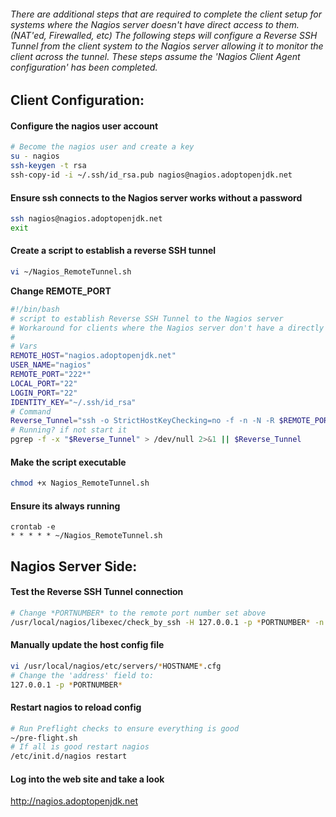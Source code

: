 ###### There are additional steps that are required to complete the client setup for systems where the Nagios server doesn't have direct access to them. (NAT'ed, Firewalled, etc) The following steps will configure a Reverse SSH Tunnel from the client system to the Nagios server allowing it to monitor the client across the tunnel. These steps assume the 'Nagios Client Agent configuration' has been completed.

## Client Configuration: 
#### Configure the nagios user account
``` bash
# Become the nagios user and create a key
su - nagios
ssh-keygen -t rsa
ssh-copy-id -i ~/.ssh/id_rsa.pub nagios@nagios.adoptopenjdk.net
```
#### Ensure ssh connects to the Nagios server works without a password
``` bash
ssh nagios@nagios.adoptopenjdk.net
exit
```
#### Create a script to establish a reverse SSH tunnel
``` bash
vi ~/Nagios_RemoteTunnel.sh
```
**Change REMOTE_PORT**
``` bash
#!/bin/bash
# script to establish Reverse SSH Tunnel to the Nagios server
# Workaround for clients where the Nagios server don't have a directly connect (NAT, Firewalled, etc) 
#
# Vars
REMOTE_HOST="nagios.adoptopenjdk.net"
USER_NAME="nagios"
REMOTE_PORT="222*"
LOCAL_PORT="22"
LOGIN_PORT="22"
IDENTITY_KEY="~/.ssh/id_rsa"
# Command
Reverse_Tunnel="ssh -o StrictHostKeyChecking=no -f -n -N -R $REMOTE_PORT:127.0.0.1:$LOCAL_PORT $USER_NAME@$REMOTE_HOST -p $LOGIN_PORT -i $IDENTITY_KEY"
# Running? if not start it
pgrep -f -x "$Reverse_Tunnel" > /dev/null 2>&1 || $Reverse_Tunnel
```
####  Make the script executable
``` bash
chmod +x Nagios_RemoteTunnel.sh
```
####  Ensure its always running
```
crontab -e
* * * * * ~/Nagios_RemoteTunnel.sh
```


## Nagios Server Side:
#### Test the Reverse SSH Tunnel connection
``` bash
# Change *PORTNUMBER* to the remote port number set above
/usr/local/nagios/libexec/check_by_ssh -H 127.0.0.1 -p *PORTNUMBER* -n lh -s c1:c2:c3 -C uptime -C uptime -C uptime
```
#### Manually update the host config file
``` bash
vi /usr/local/nagios/etc/servers/*HOSTNAME*.cfg
# Change the 'address' field to:
127.0.0.1 -p *PORTNUMBER*
```

#### Restart nagios to reload config
``` bash
# Run Preflight checks to ensure everything is good
~/pre-flight.sh
# If all is good restart nagios
/etc/init.d/nagios restart
````
#### Log into the web site and take a look
http://nagios.adoptopenjdk.net